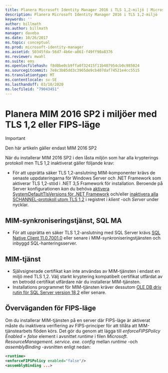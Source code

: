 ```yaml
---
title: Planera Microsoft Identity Manager 2016 i TLS 1,2-miljö | Microsoft Docs
description: Planera Microsoft Identity Manager 2016 i TLS 1,2-miljö
keywords: ''
author: billmath
ms.author: billmath
manager: daveba
ms.date: 10/26/2017
ms.topic: conceptual
ms.prod: microsoft-identity-manager
ms.assetid: 50345fda-56d7-4b6e-a861-f49ff90a8376
ms.reviewer: mwahl
ms.suite: ems
ms.openlocfilehash: f8d0be0cb9ffa0f32415f11b407954cb0c985024
ms.sourcegitcommit: 7e8c3b85dd3c3965de9cb407daf74521e4cc5515
ms.translationtype: MT
ms.contentlocale: sv-SE
ms.lasthandoff: 03/10/2020
ms.locfileid: "79043451"
---
```

# <a name="planning-mim-2016-sp2-in-tls-12-or-fips-mode-environments"></a>Planera MIM 2016 SP2 i miljöer med TLS 1,2 eller FIPS-läge


> [!IMPORTANT]
> Den här artikeln gäller endast MIM 2016 SP2

När du installerar MIM 2016 SP2 i den låsta miljön som har alla krypterings protokoll men TLS 1,2 inaktiverat gäller följande krav:
- För att upprätta säker TLS 1,2-anslutning MIM-komponenter krävs de senaste uppdateringarna för Windows Server och .NET Framework som aktiverar TLS 1,2-stöd i .NET 3,5 Framework för installation. Beroende på Server konfigurationen *kan* du behöva [aktivera SystemDefaultTlsVersions för .NET Framework](https://support.microsoft.com/help/3154520/support-for-tls-system-default-versions-included-in-the-net-framework) och/eller [inaktivera alla SCHANNEL-protokoll utom TLS 1,2](https://docs.microsoft.com/windows-server/security/tls/tls-registry-settings) i registret i *klient* -och *Server* under nycklar.

## <a name="mim-synchronization-service-sql-ma"></a>MIM-synkroniseringstjänst, SQL MA

- För att upprätta en säker TLS 1,2-anslutning med SQL Server krävs [SQL Native Client 11.0.7001.0](https://www.microsoft.com/download/details.aspx?id=50402) eller senare i MIM-synkroniseringstjänsten och inbyggd SQL-hanteringsserver.

## <a name="mim-service"></a>MIM-tjänst
- Självsignerade certifikat kan inte användas av MIM-tjänsten i endast en miljö med TLS 1,2. Välj starkt kryptering kompatibelt certifikat utfärdat av en betrodd certifikat utfärdare när du installerar MIM-tjänsten.
- Installations programmet för MIM-tjänsten kräver dessutom [OLE DB driv rutin för SQL Server version 18,2](https://www.microsoft.com/download/details.aspx?id=56730) eller senare.

## <a name="fips-mode-considerations"></a>Överväganden för FIPS-läge

Om du installerar MIM-tjänsten på en server där FIPS-läge är aktiverat måste du inaktivera verifiering av FIPS-principer för att tillåta att MIM-tjänstearbets flöden körs. Det gör du genom att lägga till *enforceFIPSPolicy Enabled = false* element i avsnittet *runtime* i filen *Microsoft. ResourceManagement. service. exe. config* mellan *runtime* -och *assemblyBinding* -avsnitten enligt nedan:

```XML
<runtime>
<enforceFIPSPolicy enabled="false"/>
<assemblyBinding ...>
```    
